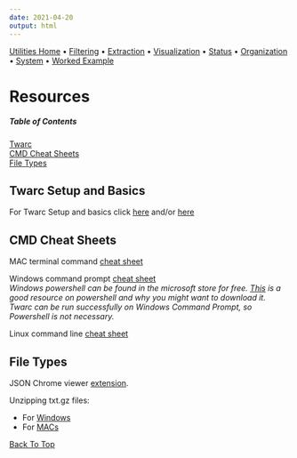 ```yaml
---
date: 2021-04-20
output: html
---   
```


[Utilities Home](utilities.md) • [Filtering](filtering.md) • [Extraction](extraction.md) • [Visualization](visualization.md) • [Status](status.md) • [Organization](organization.md) • [System](system.md) • [Worked Example](workedex.md)   

# Resources

##### Table of Contents  
[Twarc](#twarc)  
[CMD Cheat Sheets](#cmd)  
[File Types](#files)   

<a name="twarc"/>      

## Twarc Setup and Basics   
 
 For Twarc Setup and basics click [here](https://scholarslab.github.io/learn-twarc/06-twarc-command-basics.html) and/or [here](https://github.com/DocNow/twarc)   
 
<a name="cmd"/>
 
## CMD Cheat Sheets   

MAC terminal command [cheat sheet](https://www.makeuseof.com/tag/mac-terminal-commands-cheat-sheet/)    

Windows command prompt [cheat sheet](https://cmdref.net/os/windows/command/index.html)   
*Windows powershell can be found in the microsoft store for free. [This](https://docs.microsoft.com/en-us/powershell/scripting/overview?view=powershell-7.1) is a good resource on powershell and why you might want to download it. Twarc can be run successfully on Windows Command Prompt, so Powershell is not necessary.*    

Linux command line [cheat sheet](https://cheatography.com/davechild/cheat-sheets/linux-command-line/)   

<a name="files"/>

## File Types

JSON Chrome viewer [extension](https://chrome.google.com/webstore/detail/json-viewer/aimiinbnnkboelefkjlenlgimcabobli?hl=en-US).

Unzipping txt.gz files:
- For [Windows](https://www.wikihow.com/Extract-a-Gz-File)   
- For [MACs](https://www.wikihow.com/Extract-a-Gz-File#On-Mac)   


 
[Back To Top](#resources)
